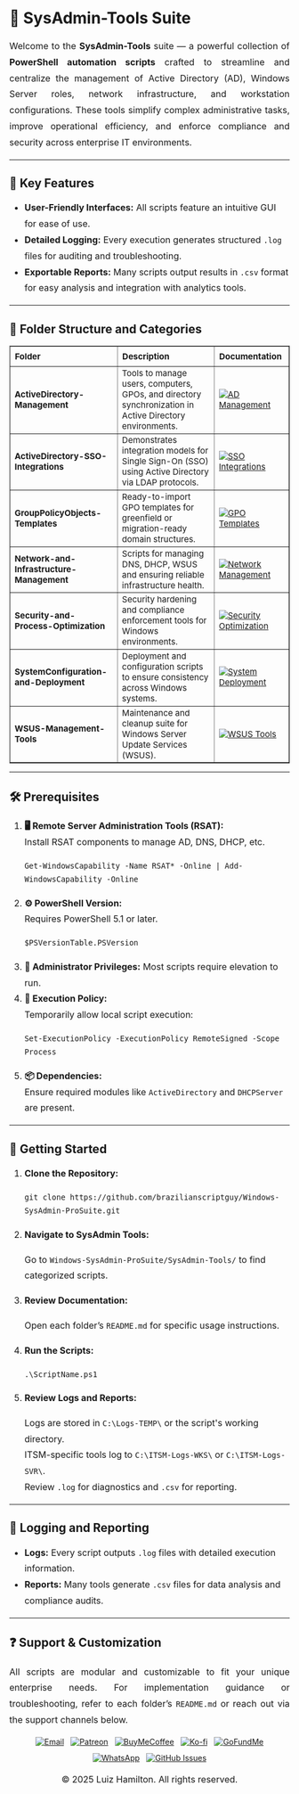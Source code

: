 <div>
  <h1>🔧 SysAdmin-Tools Suite</h1>
  <p style="text-align: justify; font-size: 16px; line-height: 1.8;">
    Welcome to the <strong>SysAdmin-Tools</strong> suite — a powerful collection of 
    <strong>PowerShell automation scripts</strong> crafted to streamline and centralize the management of Active Directory (AD), 
    Windows Server roles, network infrastructure, and workstation configurations. These tools simplify complex administrative tasks, 
    improve operational efficiency, and enforce compliance and security across enterprise IT environments.
  </p>

  <hr />

  <h2>🌟 Key Features</h2>
  <ul style="font-size: 16px; line-height: 1.8;">
    <li><strong>User-Friendly Interfaces:</strong> All scripts feature an intuitive GUI for ease of use.</li>
    <li><strong>Detailed Logging:</strong> Every execution generates structured <code>.log</code> files for auditing and troubleshooting.</li>
    <li><strong>Exportable Reports:</strong> Many scripts output results in <code>.csv</code> format for easy analysis and integration with analytics tools.</li>
  </ul>

  <hr />

  <h2>📁 Folder Structure and Categories</h2>
  <table border="1" style="border-collapse: collapse; width: 100%; text-align: left; font-size: 15px;">
    <thead>
      <tr>
        <th style="padding: 8px;">Folder</th>
        <th style="padding: 8px;">Description</th>
        <th style="padding: 8px;">Documentation</th>
      </tr>
    </thead>
    <tbody>
      <tr>
        <td><strong>ActiveDirectory-Management</strong></td>
        <td>Tools to manage users, computers, GPOs, and directory synchronization in Active Directory environments.</td>
        <td>
          <a href="ActiveDirectory-Management/README.md" target="_blank">
            <img src="https://img.shields.io/badge/AD%20Management-README-blue?style=for-the-badge&logo=github" alt="AD Management">
          </a>
        </td>
      </tr>
      <tr>
        <td><strong>ActiveDirectory-SSO-Integrations</strong></td>
        <td>Demonstrates integration models for Single Sign-On (SSO) using Active Directory via LDAP protocols.</td>
        <td>
          <a href="ActiveDirectory-SSO-Integrations/README.md" target="_blank">
            <img src="https://img.shields.io/badge/SSO%20Integrations-README-blue?style=for-the-badge&logo=github" alt="SSO Integrations">
          </a>
        </td>
      </tr>
      <tr>
        <td><strong>GroupPolicyObjects-Templates</strong></td>
        <td>Ready-to-import GPO templates for greenfield or migration-ready domain structures.</td>
        <td>
          <a href="GroupPolicyObjects-Templates/README.md" target="_blank">
            <img src="https://img.shields.io/badge/GPO%20Templates-README-blue?style=for-the-badge&logo=github" alt="GPO Templates">
          </a>
        </td>
      </tr>
      <tr>
        <td><strong>Network-and-Infrastructure-Management</strong></td>
        <td>Scripts for managing DNS, DHCP, WSUS and ensuring reliable infrastructure health.</td>
        <td>
          <a href="Network-and-Infrastructure-Management/README.md" target="_blank">
            <img src="https://img.shields.io/badge/Network%20Management-README-blue?style=for-the-badge&logo=github" alt="Network Management">
          </a>
        </td>
      </tr>
      <tr>
        <td><strong>Security-and-Process-Optimization</strong></td>
        <td>Security hardening and compliance enforcement tools for Windows environments.</td>
        <td>
          <a href="Security-and-Process-Optimization/README.md" target="_blank">
            <img src="https://img.shields.io/badge/Security%20Optimization-README-blue?style=for-the-badge&logo=github" alt="Security Optimization">
          </a>
        </td>
      </tr>
      <tr>
        <td><strong>SystemConfiguration-and-Deployment</strong></td>
        <td>Deployment and configuration scripts to ensure consistency across Windows systems.</td>
        <td>
          <a href="SystemConfiguration-and-Deployment/README.md" target="_blank">
            <img src="https://img.shields.io/badge/System%20Deployment-README-blue?style=for-the-badge&logo=github" alt="System Deployment">
          </a>
        </td>
      </tr>
      <tr>
        <td><strong>WSUS-Management-Tools</strong></td>
        <td>Maintenance and cleanup suite for Windows Server Update Services (WSUS).</td>
        <td>
          <a href="WSUS-Management-Tools/README.md" target="_blank">
            <img src="https://img.shields.io/badge/WSUS%20Tools-README-blue?style=for-the-badge&logo=github" alt="WSUS Tools">
          </a>
        </td>
      </tr>
    </tbody>
  </table>

  <hr />

  <h2>🛠️ Prerequisites</h2>
  <ol style="font-size: 16px; line-height: 1.8;">
    <li>
      <strong>🖥️ Remote Server Administration Tools (RSAT):</strong><br>
      Install RSAT components to manage AD, DNS, DHCP, etc.
      <pre><code>Get-WindowsCapability -Name RSAT* -Online | Add-WindowsCapability -Online</code></pre>
    </li>
    <li>
      <strong>⚙️ PowerShell Version:</strong><br>
      Requires PowerShell 5.1 or later.
      <pre><code>$PSVersionTable.PSVersion</code></pre>
    </li>
    <li><strong>🔑 Administrator Privileges:</strong> Most scripts require elevation to run.</li>
    <li>
      <strong>🔧 Execution Policy:</strong><br>
      Temporarily allow local script execution:
      <pre><code>Set-ExecutionPolicy -ExecutionPolicy RemoteSigned -Scope Process</code></pre>
    </li>
    <li>
      <strong>📦 Dependencies:</strong><br>
      Ensure required modules like <code>ActiveDirectory</code> and <code>DHCPServer</code> are present.
    </li>
  </ol>

  <hr />

  <h2>🚀 Getting Started</h2>
  <ol style="font-size: 16px; line-height: 1.8;">
    <li><strong>Clone the Repository:</strong>
      <pre><code>git clone https://github.com/brazilianscriptguy/Windows-SysAdmin-ProSuite.git</code></pre>
    </li>
    <li><strong>Navigate to SysAdmin Tools:</strong>
      <p>Go to <code>Windows-SysAdmin-ProSuite/SysAdmin-Tools/</code> to find categorized scripts.</p>
    </li>
    <li><strong>Review Documentation:</strong>
      <p>Open each folder’s <code>README.md</code> for specific usage instructions.</p>
    </li>
    <li><strong>Run the Scripts:</strong>
      <pre><code>.\ScriptName.ps1</code></pre>
    </li>
    <li><strong>Review Logs and Reports:</strong>
      <p>
        Logs are stored in <code>C:\Logs-TEMP\</code> or the script's working directory.<br>
        ITSM-specific tools log to <code>C:\ITSM-Logs-WKS\</code> or <code>C:\ITSM-Logs-SVR\</code>.<br>
        Review <code>.log</code> for diagnostics and <code>.csv</code> for reporting.
      </p>
    </li>
  </ol>

  <hr />

  <h2>📝 Logging and Reporting</h2>
  <ul style="font-size: 16px; line-height: 1.8;">
    <li><strong>Logs:</strong> Every script outputs <code>.log</code> files with detailed execution information.</li>
    <li><strong>Reports:</strong> Many tools generate <code>.csv</code> files for data analysis and compliance audits.</li>
  </ul>

  <hr />

  <h2>❓ Support & Customization</h2>
  <p style="text-align: justify; font-size: 16px; line-height: 1.8;">
    All scripts are modular and customizable to fit your unique enterprise needs. For implementation guidance or troubleshooting, 
    refer to each folder’s <code>README.md</code> or reach out via the support channels below.
  </p>

  <div align="center" style="margin-top: 15px; display: flex; flex-wrap: wrap; justify-content: center; gap: 12px;">
    <a href="mailto:luizhamilton.lhr@gmail.com" target="_blank">
      <img src="https://img.shields.io/badge/Email-luizhamilton.lhr@gmail.com-D14836?style=for-the-badge&logo=gmail" alt="Email">
    </a>
    <a href="https://www.patreon.com/brazilianscriptguy" target="_blank">
      <img src="https://img.shields.io/badge/Support%20Me-Patreon-red?style=for-the-badge&logo=patreon" alt="Patreon">
    </a>
    <a href="https://buymeacoffee.com/brazilianscriptguy" target="_blank">
      <img src="https://img.shields.io/badge/Buy%20Me%20a%20Coffee-yellow?style=for-the-badge&logo=buymeacoffee" alt="BuyMeCoffee">
    </a>
    <a href="https://ko-fi.com/brazilianscriptguy" target="_blank">
      <img src="https://img.shields.io/badge/Ko--fi-Support%20Me-blue?style=for-the-badge&logo=kofi" alt="Ko-fi">
    </a>
    <a href="https://gofund.me/4599d3e6" target="_blank">
      <img src="https://img.shields.io/badge/GoFundMe-Donate-green?style=for-the-badge&logo=gofundme" alt="GoFundMe">
    </a>
    <a href="https://whatsapp.com/channel/0029VaEgqC50G0XZV1k4Mb1c" target="_blank">
      <img src="https://img.shields.io/badge/Join%20Us-WhatsApp-25D366?style=for-the-badge&logo=whatsapp" alt="WhatsApp">
    </a>
    <a href="https://github.com/brazilianscriptguy/Windows-SysAdmin-ProSuite/blob/main/.github/ISSUE_TEMPLATE/CUSTOM_ISSUE_TEMPLATE.md" target="_blank">
      <img src="https://img.shields.io/badge/Report%20Issues-GitHub-blue?style=for-the-badge&logo=github" alt="GitHub Issues">
    </a>
  </div>

  <p style="text-align: center; font-size: 16px; margin-top: 20px;">
    © 2025 Luiz Hamilton. All rights reserved.
  </p>
</div>
